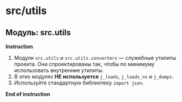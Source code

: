 # src/utils

## Модуль: src.utils

**Instruction**
1. Модули `src.utils` и `src.utils.converters` — служебные утилиты проекта. Они спроектированы так, чтобы по минимуму использовать внутренние утилиты.  
2. В этих модулях **НЕ используется** `j_loads`, `j_loads_ns` и `j_dumps`.  
3. Используйте стандартную библиотеку `import json`.

**End of instruction**
